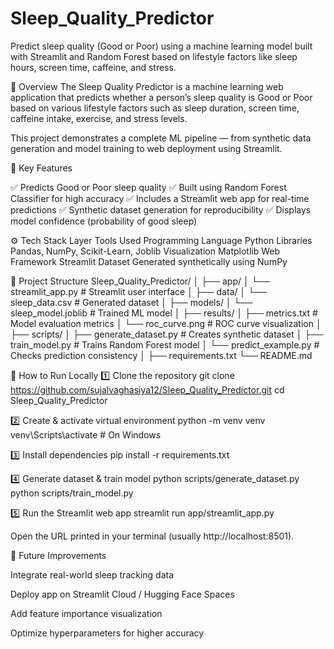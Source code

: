 # Sleep_Quality_Predictor
Predict sleep quality (Good or Poor) using a machine learning model built with Streamlit and Random Forest based on lifestyle factors like sleep hours, screen time, caffeine, and stress.

🧠 Overview
The Sleep Quality Predictor is a machine learning web application that predicts whether a person’s sleep quality is Good or Poor based on various lifestyle factors such as sleep duration, screen time, caffeine intake, exercise, and stress levels.

This project demonstrates a complete ML pipeline — from synthetic data generation and model training to web deployment using Streamlit.

🌙 Key Features

✅ Predicts Good or Poor sleep quality
✅ Built using Random Forest Classifier for high accuracy
✅ Includes a Streamlit web app for real-time predictions
✅ Synthetic dataset generation for reproducibility
✅ Displays model confidence (probability of good sleep)

⚙️ Tech Stack
Layer	Tools Used
Programming Language	Python
Libraries	Pandas, NumPy, Scikit-Learn, Joblib
Visualization	Matplotlib
Web Framework	Streamlit
Dataset	Generated synthetically using NumPy

📂 Project Structure
Sleep_Quality_Predictor/
│
├── app/
│   └── streamlit_app.py        # Streamlit user interface
│
├── data/
│   └── sleep_data.csv          # Generated dataset
│
├── models/
│   └── sleep_model.joblib      # Trained ML model
│
├── results/
│   ├── metrics.txt             # Model evaluation metrics
│   └── roc_curve.png           # ROC curve visualization
│
├── scripts/
│   ├── generate_dataset.py     # Creates synthetic dataset
│   ├── train_model.py          # Trains Random Forest model
│   └── predict_example.py      # Checks prediction consistency
│
├── requirements.txt
└── README.md

🚀 How to Run Locally
1️⃣ Clone the repository
git clone https://github.com/sujalvaghasiya12/Sleep_Quality_Predictor.git
cd Sleep_Quality_Predictor

2️⃣ Create & activate virtual environment
python -m venv venv
venv\Scripts\activate   # On Windows

3️⃣ Install dependencies
pip install -r requirements.txt

4️⃣ Generate dataset & train model
python scripts/generate_dataset.py
python scripts/train_model.py

5️⃣ Run the Streamlit web app
streamlit run app/streamlit_app.py


Open the URL printed in your terminal (usually http://localhost:8501).

🧩 Future Improvements

Integrate real-world sleep tracking data

Deploy app on Streamlit Cloud / Hugging Face Spaces

Add feature importance visualization

Optimize hyperparameters for higher accuracy
